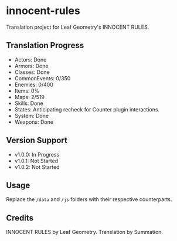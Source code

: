 # innocent-rules
Translation project for Leaf Geometry's INNOCENT RULES.

## Translation Progress
- Actors: Done
- Armors: Done
- Classes: Done
- CommonEvents: 0/350
- Enemies: 0/400
- Items: 0%
- Maps: 2/519
- Skills: Done
- States: Anticipating recheck for Counter plugin interactions.
- System: Done
- Weapons: Done

## Version Support
- v1.0.0: In Progress
- v1.0.1: Not Started
- v1.0.2: Not Started

## Usage
Replace the `/data` and `/js` folders with their respective counterparts.

## Credits
INNOCENT RULES by Leaf Geometry.
Translation by Summation.
